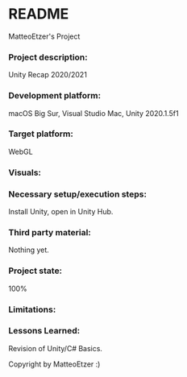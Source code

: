 # README
MatteoEtzer's Project

### Project description: 
Unity Recap 2020/2021

### Development platform: 
macOS Big Sur, Visual Studio Mac, Unity 2020.1.5f1

### Target platform: 
WebGL

### Visuals: 

### Necessary setup/execution steps: 
Install Unity, open in Unity Hub.

### Third party material: 
Nothing yet.

### Project state: 
100%

### Limitations: 

### Lessons Learned:
Revision of Unity/C# Basics. 

Copyright by MatteoEtzer :)
